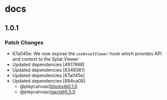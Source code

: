 # docs

## 1.0.1

### Patch Changes

- 67a045e: We now expose the `useAssetViewer` hook which provides API and context to the Splat Viewer
- Updated dependencies [4917998]
- Updated dependencies [8348361]
- Updated dependencies [67a045e]
- Updated dependencies [894ca08]
  - @playcanvas/blocks@0.1.0
  - @playcanvas/react@0.5.0
